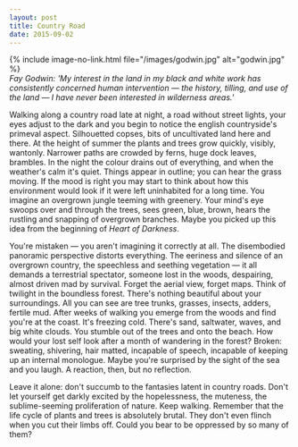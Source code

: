 ```yaml
---
layout: post
title: Country Road
date: 2015-09-02
---
```

{% include image-no-link.html file="/images/godwin.jpg" alt="godwin.jpg" %}  
*Fay Godwin: 'My interest in the land in my black and white work has consistently concerned human intervention — the history, tilling, and use of the land — I have never been interested in wilderness areas.'*

Walking along a country road late at night, a road without street lights, your eyes adjust to the dark and you begin to notice the english countryside's primeval aspect. Silhouetted copses, bits of uncultivated land here and there. At the height of summer the plants and trees grow quickly, visibly, wantonly. Narrower paths are crowded by ferns, huge dock leaves, brambles. In the night the colour drains out of everything, and when the weather's calm it's quiet. Things appear in outline; you can hear the grass moving. If the mood is right you may start to think about how this environment would look if it were left uninhabited for a long time. You imagine an overgrown jungle teeming with greenery. Your mind's eye swoops over and through the trees, sees green, blue, brown, hears the rustling and snapping of overgrown branches. Maybe you picked up this idea from the beginning of *Heart of Darkness*.

You're mistaken — you aren't imagining it correctly at all. The disembodied panoramic perspective distorts everything. The eeriness and silence of an overgrown country, the speechless and seething vegetation — it all demands a terrestrial spectator, someone lost in the woods, despairing, almost driven mad by survival. Forget the aerial view, forget maps. Think of twilight in the boundless forest. There's nothing beautiful about your surroundings. All you can see are tree trunks, grasses, insects, adders, fertile mud. After weeks of walking you emerge from the woods and find you're at the coast. It's freezing cold. There's sand, saltwater, waves, and big white clouds. You stumble out of the trees and onto the beach. How would your lost self look after a month of wandering in the forest? Broken: sweating, shivering, hair matted, incapable of speech, incapable of keeping up an internal monologue. Maybe you're surprised by the sight of the sea and you laugh. A reaction, then, but no reflection.

Leave it alone: don't succumb to the fantasies latent in country roads. Don't let yourself get darkly excited by the hopelessness, the muteness, the sublime-seeming proliferation of nature. Keep walking. Remember that the life cycle of plants and trees is absolutely brutal. They don't even flinch when you cut their limbs off. Could you bear to be oppressed by so many of them?